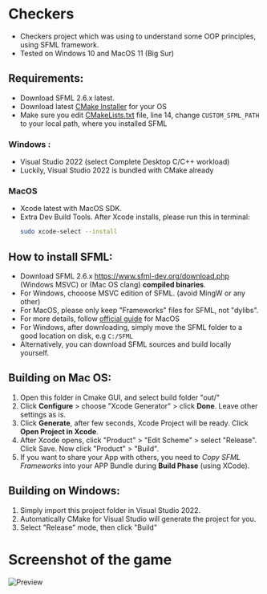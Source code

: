 # Checkers
- Checkers project which was using to understand some OOP principles, using SFML framework.
- Tested on Windows 10 and MacOS 11 (Big Sur) 

## Requirements:
- Download SFML 2.6.x latest.
- Download latest [CMake Installer](https://cmake.org/download/) for your OS
- Make sure you edit [CMakeLists.txt](CMakeLists.txt) file, line 14, change `CUSTOM_SFML_PATH` to your local path, where you installed SFML

### Windows :
- Visual Studio 2022 (select Complete Desktop C/C++ workload)
- Luckily, Visual Studio 2022 is bundled with CMake already
  
### MacOS
- Xcode latest with MacOS SDK.
- Extra Dev Build Tools. After Xcode installs, please run this in terminal:
  ```bash
  sudo xcode-select --install
  ```

## How to install SFML:
- Download SFML 2.6.x https://www.sfml-dev.org/download.php (Windows MSVC) or (Mac OS clang) **compiled binaries**.
- For Windows, chooose MSVC edition of SFML. (avoid MingW or any other)
- For MacOS, please only keep "Frameworks" files for SFML, not "dylibs".
- For more details, follow [official guide](https://www.sfml-dev.org/tutorials/2.6/start-osx.php#installing-sfml) for MacOS 
- For Windows, after downloading, simply move the SFML folder to a good location on disk, e.g `C:/SFML`
- Alternatively, you can download SFML sources and build locally yourself.

## Building on Mac OS:

1. Open this folder in Cmake GUI, and select build folder "out/"
2. Click **Configure** > choose "Xcode Generator" > click **Done**. Leave other settings as is.
3. Click **Generate**, after few seconds, Xcode Project will be ready. Click **Open Project in Xcode**.
4. After Xcode opens, click "Product" > "Edit Scheme" > select "Release". Click Save. Now click "Product" > "Build".
5. If you want to share your App with others, you need to _Copy SFML Frameworks_ into your APP Bundle during **Build Phase** (using XCode).

## Building on Windows:

1. Simply import this project folder in Visual Studio 2022.
2. Automatically CMake for Visual Studio will generate the project for you.
3. Select "Release" mode, then click "Build"

# Screenshot of the game
![Preview](https://user-images.githubusercontent.com/86831845/176343926-f181b8cf-6b69-47e4-b8b2-48c0f0ee77ba.png)

